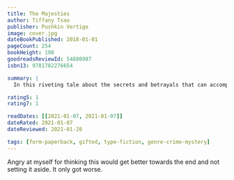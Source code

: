```yaml
---
title: The Majesties
author: Tiffany Tsao
publisher: Pushkin Vertigo
image: cover.jpg
dateBookPublished: 2018-01-01
pageCount: 254
bookHeight: 198
goodreadsReviewId: 54880987
isbn13: 9781782276654

summary: |
  In this riveting tale about the secrets and betrayals that can accompany exorbitant wealth, two sisters from a Chinese-Indonesian family grapple with the past after one of them poisons their entire family.

rating5: 1
rating7: 1

readDates: [[2021-01-07, 2021-01-07]]
dateRated: 2021-01-07
dateReviewed: 2021-01-28

tags: [form-paperback, gifted, type-fiction, genre-crime-mystery]
---
```


Angry at myself for thinking this would get better towards the end and not setting it aside. It only got worse.
